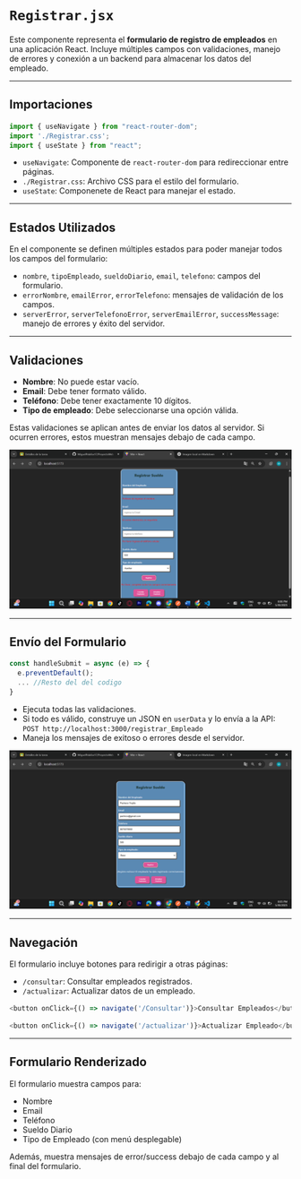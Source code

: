 # `Registrar.jsx`

Este componente representa el **formulario de registro de empleados** en una aplicación React. Incluye múltiples campos con validaciones, manejo de errores y conexión a un backend para almacenar los datos del empleado.

---

## Importaciones

```javascript
import { useNavigate } from "react-router-dom";
import './Registrar.css';
import { useState } from "react";
```

- `useNavigate`: Componente de `react-router-dom` para redireccionar entre páginas.
- `./Registrar.css`: Archivo CSS para el estilo del formulario.
- `useState`: Componenete de React para manejar el estado.

---

## Estados Utilizados

En el componente se definen múltiples estados para poder manejar todos los campos del formulario:

- `nombre`, `tipoEmpleado`, `sueldoDiario`, `email`, `telefono`: campos del formulario.
- `errorNombre`, `emailError`, `errorTelefono`: mensajes de validación de los campos.
- `serverError`, `serverTelefonoError`, `serverEmailError`, `successMessage`: manejo de errores y éxito del servidor.

---

## Validaciones

- **Nombre**: No puede estar vacío.
- **Email**: Debe tener formato válido.
- **Teléfono**: Debe tener exactamente 10 dígitos.
- **Tipo de empleado**: Debe seleccionarse una opción válida.

Estas validaciones se aplican antes de enviar los datos al servidor. Si ocurren errores, estos muestran mensajes debajo de cada campo.

![evidencia](./Evidencias/ValidacionRegistro.png)

---

## Envío del Formulario

```javascript
const handleSubmit = async (e) => {
  e.preventDefault();
  ... //Resto del del codigo
}
```

- Ejecuta todas las validaciones.
- Si todo es válido, construye un JSON en  `userData` y lo envía a la API:  
  `POST http://localhost:3000/registrar_Empleado`
- Maneja los mensajes de exitoso o errores desde el servidor.

![evidencia](./Evidencias/IngresarDatos.png)

---

## Navegación

El formulario incluye botones para redirigir a otras páginas:

- `/consultar`: Consultar empleados registrados.
- `/actualizar`: Actualizar datos de un empleado.

```javascript
<button onClick={() => navigate('/Consultar')}>Consultar Empleados</button>
```
```javascript
<button onClick={() => navigate('/actualizar')}>Actualizar Empleado</button>
```

---

## Formulario Renderizado

El formulario muestra campos para:

- Nombre
- Email
- Teléfono
- Sueldo Diario
- Tipo de Empleado (con menú desplegable)

Además, muestra mensajes de error/success debajo de cada campo y al final del formulario.